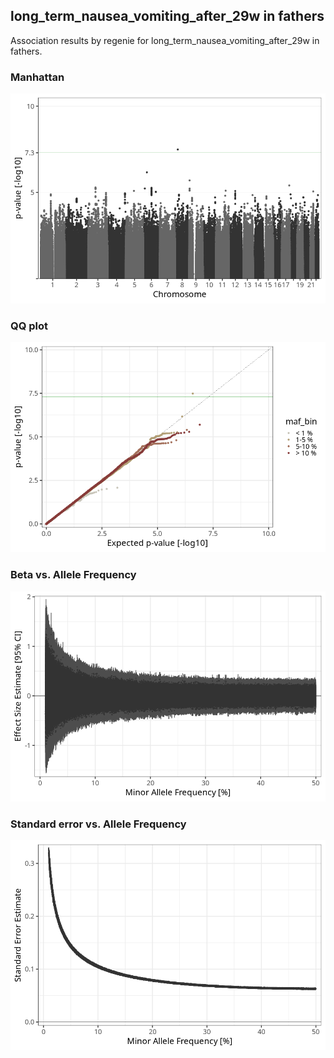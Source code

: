 ## long_term_nausea_vomiting_after_29w in fathers
Association results by regenie for long_term_nausea_vomiting_after_29w in fathers.
### Manhattan
![](figures/pop_fathers_pheno_long_term_nausea_vomiting_after_29w_mh.png)
### QQ plot
![](figures/pop_fathers_pheno_long_term_nausea_vomiting_after_29w_qq.png)
### Beta vs. Allele Frequency
![](figures/pop_fathers_pheno_long_term_nausea_vomiting_after_29w_beta_af.png)
### Standard error vs. Allele Frequency
![](figures/pop_fathers_pheno_long_term_nausea_vomiting_after_29w_se_af.png)
